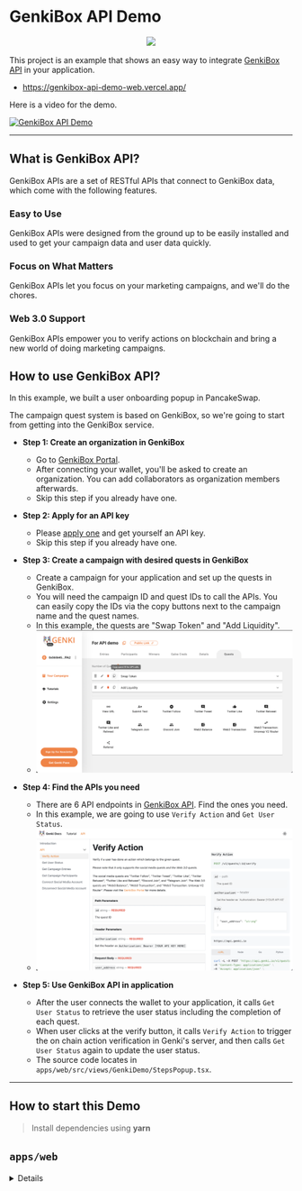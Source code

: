 # GenkiBox API Demo

<p align="center">
  <a href="https://api-docs.genki.io/">
      <img src="https://api-docs.genki.io/img/logo.svg" height="128">
  </a>
</link>

This project is an example that shows an easy way to integrate [GenkiBox API](https://api-docs.genki.io/) in your application.
- https://genkibox-api-demo-web.vercel.app/

Here is a video for the demo.

[![GenkiBox API Demo](https://res.cloudinary.com/marcomontalbano/image/upload/v1676906178/video_to_markdown/images/google-drive--1sbWaMecuomvmkEsD_47_vmyu4UflRabC-c05b58ac6eb4c4700831b2b3070cd403.jpg)](https://drive.google.com/file/d/1sbWaMecuomvmkEsD_47_vmyu4UflRabC/preview "GenkiBox API Demo")

***

## What is GenkiBox API?

GenkiBox APIs are a set of RESTful APIs that connect to GenkiBox data, which come with the following features.

### Easy to Use
GenkiBox APIs were designed from the ground up to be easily installed and used to get your campaign data and user data quickly.

### Focus on What Matters
GenkiBox APIs let you focus on your marketing campaigns, and we'll do the chores.

### Web 3.0 Support
GenkiBox APIs empower you to verify actions on blockchain and bring a new world of doing marketing campaigns.

## How to use GenkiBox API?
In this example, we built a user onboarding popup in PancakeSwap.

The campaign quest system is based on GenkiBox, so we're going to start from getting into the GenkiBox service.

- **Step 1: Create an organization in GenkiBox**
  - Go to [GenkiBox Portal](https://beta-box.genki.io/portal).
  - After connecting your wallet, you'll be asked to create an organization. You can add collaborators as organization members afterwards.
  - Skip this step if you already have one.

- **Step 2: Apply for an API key**
  - Please [apply one](https://api-docs.genki.io/getting-started/get-your-api-key) and get yourself an API key.
  - Skip this step if you already have one.

- **Step 3: Create a campaign with desired quests in GenkiBox**
  - Create a campaign for your application and set up the quests in GenkiBox.
  - You will need the campaign ID and quest IDs to call the APIs. You can easily copy the IDs via the copy buttons next to the campaign name and the quest names.
  - In this example, the quests are "Swap Token" and "Add Liquidity".
  - ![img](./assets/copyID.png) 

- **Step 4: Find the APIs you need** 
  - There are 6 API endpoints in [GenkiBox API](https://api-docs.genki.io/api). Find the ones you need.
  - In this example, we are going to use `Verify Action` and `Get User Status`.
  - ![img](./assets/genkiAPI.png)

- **Step 5: Use GenkiBox API in application**
  - After the user connects the wallet to your application, it calls `Get User Status` to retrieve the user status including the completion of each quest.
  - When user clicks at the verify button, it calls `Verify Action` to trigger the on chain action verification in Genki's server, and then calls `Get User Status` again to update the user status.
  - The source code locates in `apps/web/src/views/GenkiDemo/StepsPopup.tsx`.

***

## How to start this Demo

> Install dependencies using **yarn**

## `apps/web`
<details>

```sh
yarn
```

start the development server
```sh
yarn dev
```

build with production mode
```sh
yarn build

# start the application after build
yarn start
```
</details>

